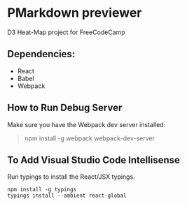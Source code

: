# PMarkdown previewer
D3 Heat-Map project for FreeCodeCamp

## Dependencies:
* React
* Babel
* Webpack

## How to Run Debug Server

Make sure you have the Webpack dev server installed: 

> npm install -g webpack webpack-dev-server

## To Add Visual Studio Code Intellisense

Run typings to install the React/JSX typings.

```
npm install -g typings
typings install --ambient react-global
```
